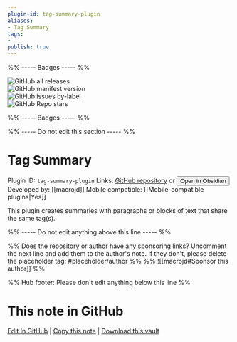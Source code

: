 ```yaml
---
plugin-id: tag-summary-plugin
aliases:
- Tag Summary
tags: 
- 
publish: true
---
```


%% ----- Badges ----- %%

![GitHub all releases](https://img.shields.io/github/downloads/macrojd/tag-summary/total?color=573E7A&logo=github&style=for-the-badge)   
![GitHub manifest version](https://img.shields.io/github/manifest-json/v/macrojd/tag-summary?color=573E7A&logo=github&style=for-the-badge)   
![GitHub issues by-label](https://img.shields.io/github/issues/macrojd/tag-summary/help%20wanted?color=573E7A&logo=github&style=for-the-badge)   
![GitHub Repo stars](https://img.shields.io/github/stars/macrojd/tag-summary?color=573E7A&logo=github&style=for-the-badge)

%% ----- Badges ----- %%

%% ----- Do not edit this section ----- %%

# Tag Summary

Plugin ID: `tag-summary-plugin`
Links: [GitHub repository](https://github.com/macrojd/tag-summary) or [<button id=HH>Open in Obsidian</button>](obsidian://show-plugin?id=tag-summary-plugin)
Developed by: [[macrojd]]
Mobile compatible: [[Mobile-compatible plugins|Yes]]

This plugin creates summaries with paragraphs or blocks of text that share the same tag(s).

%% ----- Do not edit anything above this line ----- %% 

%% Does the repository or author have any sponsoring links? Uncomment the next line and add them to the author's note. If they don't, please delete the placeholder tag: #placeholder/author %%
%% ![[macrojd#Sponsor this author]] %%

%% Hub footer: Please don't edit anything below this line %%

# This note in GitHub

<span class="git-footer">[Edit In GitHub](https://github.dev/obsidian-community/obsidian-hub/blob/main/02%20-%20Community%20Expansions/02.05%20All%20Community%20Expansions/Plugins/tag-summary-plugin.md "git-hub-edit-note") | [Copy this note](https://raw.githubusercontent.com/obsidian-community/obsidian-hub/main/02%20-%20Community%20Expansions/02.05%20All%20Community%20Expansions/Plugins/tag-summary-plugin.md "git-hub-copy-note") | [Download this vault](https://github.com/obsidian-community/obsidian-hub/archive/refs/heads/main.zip "git-hub-download-vault") </span>
